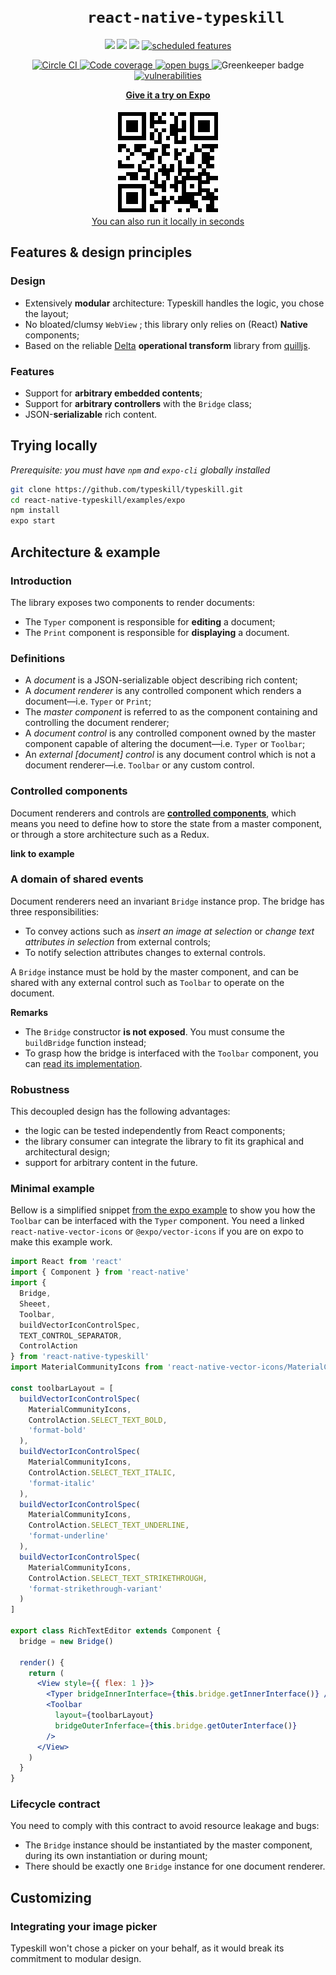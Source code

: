 <h1 align="center">
<code>
    react-native-typeskill
</code>
</h1>

<p align="center">
    <a href="https://www.npmjs.com/package/react-native-typeskill" alt="Npm Version">
        <img src="https://img.shields.io/npm/v/react-native-typeskill.svg" /></a>
    <img src="https://img.shields.io/badge/platforms-android%20|%20ios%20|%20windows-lightgrey.svg" />
    <img src="https://img.shields.io/npm/l/react-native-typeskill.svg"/>
    <a href="https://github.com/typeskill/typeskill/issues?q=is%3Aissue+is%3Aopen+label%3A%22scheduled+feature%22" >
        <img src="https://img.shields.io/github/issues-raw/typeskill/typeskill/scheduled%20feature.svg?label=scheduled%20feature&colorB=125bba" alt="scheduled features" />
    </a>
</p>
<p align="center">
    <a href="https://circleci.com/gh/typeskill/typeskill">
        <img src="https://circleci.com/gh/typeskill/typeskill.svg?style=shield" alt="Circle CI" />
    </a>
    <a href="https://codecov.io/gh/typeskill/typeskill">
        <img src="https://codecov.io/gh/typeskill/typeskill/branch/master/graph/badge.svg" alt="Code coverage">
    </a>
    <a href="https://github.com/typeskill/typeskill/issues?q=is%3Aissue+is%3Aopen+label%3Abug">
        <img src="https://img.shields.io/github/issues-raw/typeskill/typeskill/bug.svg?label=open%20bugs" alt="open bugs">
    </a>
    <img alt="Greenkeeper badge" src="https://badges.greenkeeper.io/typeskill/typeskill.svg">
    <a href="https://snyk.io/test/github/typeskill/typeskill">
      <img alt="vulnerabilities" src="https://snyk.io/test/github/typeskill/typeskill/badge.svg">
    </a>
</p>

<p align="center">
    <a href="https://expo.io/@jsamr/typeskill">
        <strong>Give it a try on Expo</strong>
    </a>
    <br/><br/>
    <a href="https://expo.io/@jsamr/typeskill">
        <img src="images/qr.png" alt="Expo QR code">
    </a>
    <br/>
    <a href="#trying-locally">You can also run it locally in seconds</a>

</p>

## Features & design principles

### Design

- Extensively **modular** architecture: Typeskill handles the logic, you chose the layout;
- No bloated/clumsy `WebView` ; this library only relies on (React) **Native** components;
- Based on the reliable [Delta](https://github.com/quilljs/delta) **operational transform** library from [quilljs](https://github.com/quilljs).

### Features

- Support for **arbitrary embedded contents**;
- Support for **arbitrary controllers** with the `Bridge` class;
- JSON-**serializable** rich content.

<a name="trying-locally" />

## Trying locally

*Prerequisite: you must have `npm` and `expo-cli` globally installed*

``` bash
git clone https://github.com/typeskill/typeskill.git
cd react-native-typeskill/examples/expo
npm install
expo start
```

## Architecture & example

### Introduction

The library exposes two components to render documents:

- The `Typer` component is responsible for **editing** a document;
- The `Print` component is responsible for **displaying** a document.

### Definitions

- A *document* is a JSON-serializable object describing rich content;
- A *document renderer* is any controlled component which renders a document—i.e. `Typer` or `Print`;
- The *master component* is referred to as the component containing and controlling the document renderer;
- A *document control* is any controlled component owned by the master component capable of altering the document—i.e. `Typer` or `Toolbar`;
- An *external [document] control* is any document control which is not a document renderer—i.e. `Toolbar` or any custom control.

### Controlled components

Document renderers and controls are **[controlled components](https://reactjs.org/docs/forms.html#controlled-components)**, which means you need to define how to store the state from a master component, or through a store architecture such as a Redux.

**link to example**

### A domain of shared events

Document renderers need an invariant `Bridge` instance prop.
The bridge has three responsibilities:

- To convey actions such as *insert an image at selection* or *change text attributes in selection* from external controls;
- To notify selection attributes changes to external controls.

A `Bridge` instance must be hold by the master component, and can be shared with any external control such as `Toolbar` to operate on the document.

**Remarks**

- The `Bridge` constructor **is not exposed**. You must consume the `buildBridge` function instead;
- To grasp how the bridge is interfaced with the `Toolbar` component, you can [read its implementation](src/components/Toolbar.tsx).

### Robustness

This decoupled design has the following advantages:

- the logic can be tested independently from React components;
- the library consumer can integrate the library to fit its graphical and architectural design;
- support for arbitrary content in the future.

### Minimal example

Bellow is a simplified snippet [from the expo example](examples/expo/App.tsx) to show you how the `Toolbar` can be interfaced with the `Typer` component.
You need a linked `react-native-vector-icons` or `@expo/vector-icons` if you are on expo to make this example work.

``` jsx
import React from 'react'
import { Component } from 'react-native'
import {
  Bridge,
  Sheeet,
  Toolbar,
  buildVectorIconControlSpec,
  TEXT_CONTROL_SEPARATOR,
  ControlAction
} from 'react-native-typeskill'
import MaterialCommunityIcons from 'react-native-vector-icons/MaterialCommunityIcons'

const toolbarLayout = [
  buildVectorIconControlSpec(
    MaterialCommunityIcons,
    ControlAction.SELECT_TEXT_BOLD,
    'format-bold'
  ),
  buildVectorIconControlSpec(
    MaterialCommunityIcons,
    ControlAction.SELECT_TEXT_ITALIC,
    'format-italic'
  ),
  buildVectorIconControlSpec(
    MaterialCommunityIcons,
    ControlAction.SELECT_TEXT_UNDERLINE,
    'format-underline'
  ),
  buildVectorIconControlSpec(
    MaterialCommunityIcons,
    ControlAction.SELECT_TEXT_STRIKETHROUGH,
    'format-strikethrough-variant'
  )
]

export class RichTextEditor extends Component {
  bridge = new Bridge()

  render() {
    return (
      <View style={{ flex: 1 }}>
        <Typer bridgeInnerInterface={this.bridge.getInnerInterface()} />
        <Toolbar
          layout={toolbarLayout}
          bridgeOuterInferface={this.bridge.getOuterInterface()}
        />
      </View>
    )
  }
}
```

### Lifecycle contract

You need to comply with this contract to avoid resource leakage and bugs:

- The `Bridge` instance should be instantiated by the master component, during its own instantiation or during mount;
- There should be exactly one `Bridge` instance for one document renderer.

## Customizing

### Integrating your image picker

Typeskill won't chose a picker on your behalf, as it would break its commitment to modular design.
